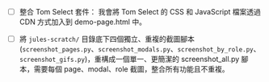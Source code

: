 - [ ] 整合 Tom Select 套件： 我會將 Tom Select 的 CSS 和 JavaScript 檔案透過 CDN 方式加入到 demo-page.html 中。

- [ ] 將 `jules-scratch/` 目錄底下四個獨立、重複的截圖腳本 (`screenshot_pages.py`、`screenshot_modals.py`、`screenshot_by_role.py`、`screenshot_gifs.py`)，重構成一個單一、更簡潔的 screenshot_all.py 腳本，需要每個 page、modal、role 截圖，整合所有功能且不重複。